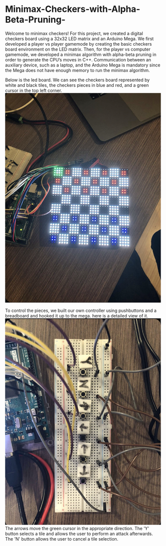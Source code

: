 # Minimax-Checkers-with-Alpha-Beta-Pruning-

Welcome to minimax checkers! For this project, we created a digital checkers board using a 32x32 LED matrix and an Arduino Mega. We first developed a player vs player gamemode by creating the basic checkers board environment on the LED matrix. Then, for the player vs computer gamemode, we developed a minimax algorithm with alpha-beta pruning in order to generate the CPU’s moves in C++. Communication between an auxiliary device, such as a laptop, and the Arduino Mega is mandatory since the Mega does not have enough memory to run the minimax algorithm.

Below is the led board. We can see the checkers board represented by white and black tiles, the checkers pieces in blue and red, and a green cursor in the top left corner.
![Board](./IMG_0258.jpg)

To control the pieces, we built our own controller using pushbuttons and a breadboard and hooked it up to the mega. here is a detailed view of it.
![Board](./IMG_0259.jpg)
The arrows move the green cursor in the appropriate direction. The 'Y' button selects a tile and allows the user to perform an attack afterwards. The 'N' button allows the user to cancel a tile selection.
